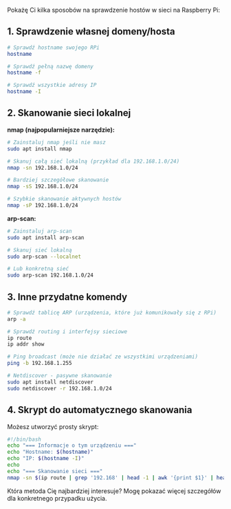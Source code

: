 Pokażę Ci kilka sposobów na sprawdzenie hostów w sieci na Raspberry Pi:

## 1. Sprawdzenie własnej domeny/hosta
```bash
# Sprawdź hostname swojego RPi
hostname

# Sprawdź pełną nazwę domeny
hostname -f

# Sprawdź wszystkie adresy IP
hostname -I
```

## 2. Skanowanie sieci lokalnej

**nmap (najpopularniejsze narzędzie):**
```bash
# Zainstaluj nmap jeśli nie masz
sudo apt install nmap

# Skanuj całą sieć lokalną (przykład dla 192.168.1.0/24)
nmap -sn 192.168.1.0/24

# Bardziej szczegółowe skanowanie
nmap -sS 192.168.1.0/24

# Szybkie skanowanie aktywnych hostów
nmap -sP 192.168.1.0/24
```

**arp-scan:**
```bash
# Zainstaluj arp-scan
sudo apt install arp-scan

# Skanuj sieć lokalną
sudo arp-scan --localnet

# Lub konkretną sieć
sudo arp-scan 192.168.1.0/24
```

## 3. Inne przydatne komendy

```bash
# Sprawdź tablicę ARP (urządzenia, które już komunikowały się z RPi)
arp -a

# Sprawdź routing i interfejsy sieciowe
ip route
ip addr show

# Ping broadcast (może nie działać ze wszystkimi urządzeniami)
ping -b 192.168.1.255

# Netdiscover - pasywne skanowanie
sudo apt install netdiscover
sudo netdiscover -r 192.168.1.0/24
```

## 4. Skrypt do automatycznego skanowania

Możesz utworzyć prosty skrypt:
```bash
#!/bin/bash
echo "=== Informacje o tym urządzeniu ==="
echo "Hostname: $(hostname)"
echo "IP: $(hostname -I)"
echo
echo "=== Skanowanie sieci ==="
nmap -sn $(ip route | grep '192.168' | head -1 | awk '{print $1}' | head -1)
```

Która metoda Cię najbardziej interesuje? Mogę pokazać więcej szczegółów dla konkretnego przypadku użycia.